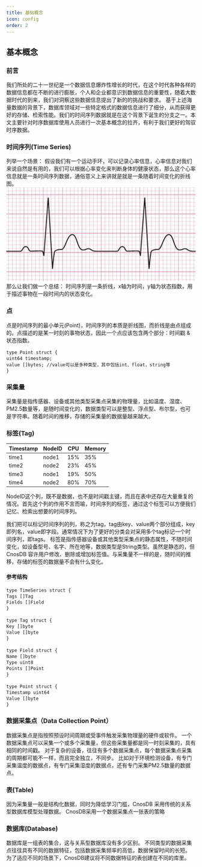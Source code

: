 ```yaml
---
title: 基础概念
icon: config
order: 2
---
```


## 基本概念
### 前言
我们所处的二十一世纪是一个数据信息爆炸性增长的时代，在这个时代各种各样的数据信息都在不断的进行膨胀，个人和企业都意识到数据信息的重要性，随着大数据时代的到来，我们对洞察这些数据信息提出了新的的挑战和要求。
基于上述海量数据的背景下，数据库领域对一些特定格式的数据信息进行了细分，从而获得更好的存储、检索性能。我们的时间序列数据就是在这个背景下诞生的分支之一。本文主要针对时序数据库使用人员进行一次基本概念的拉齐，有利于我们更好的驾驭时序数据。

### 时间序列(Time Series)
列举一个场景：
假设我们有一个运动手环，可以记录心率信息，心率信息对我们来说自然是有用的，我们可以根据心率变化来判断身体的健康状态，那么这个心率信息就是一条时间序列数据，通俗意义上来讲就是就是一条随着时间变化的折线图。
![Time Series](../guide/source/_static/img/heartbeat.png)
那么让我们做一个总结：
时间序列是一条折线，x轴为时间，y轴为状态指数，用于描述事物在一段时间内的状态变化。

### 点
点是时间序列的最小单元(Point)，时间序列的本质是折线图，而折线是由点组成的。点描述的是某一时刻的事物状态，因此一个点应该包含两个部分：时间戳 & 状态指数。
```
type Point struct {
uint64 timestamp;
value []bytes; //value可以是多种类型，其中包括int、float，string等
}
```


### 采集量

采集量是指传感器、设备或其他类型采集点采集的物理量，比如温度、湿度、PM2.5数量等，是随时间变化的，数据类型可以是整型、浮点型、布尔型，也可是字符串。随着时间的推移，存储的采集量的数据量越来越大。

### 标签(Tag)


| Timestamp   |   NodeID    |   CPU      | Memory    |   
| ----------- | ----------- | -----------|-----------|
| time1      | node1     |     15%    | 35%       |
| time2      | node2     |     23%    | 45%       |
| time3      | node1     |     19%    | 50%       |
| time4      | node2     |     80%    | 70%       |

NodeID这个列，既不是数据，也不是时间戳主键，而且在表中还存在大量重复的情况。首先这个列的作用不言而喻，时间序列的标签，通过这个标签可以方便我们记忆、检索出想要的时间序列。

我们把可以标记时间序列的列，称之为tag，tag由key、value两个部分组成，key即列名，value即字段。通常情况下为了更好的分类会对采用多个tag标记一个时间序列，即tags。
标签是指传感器设备或其他类型采集点的静态属性，不随时间变化，如设备型号、名字、所在地等，数据类型是String类型。虽然是静态的，但
CnosDB 容许用户修改、删除或增加标签值。与采集量不一样的是，随时间的推移，存储的标签的数据量不会有什么变化。

#### 参考结构

```
type TimeSeries struct {
Tags []Tag
Fields []Field
}

type Tag struct {
Key []byte
Value []byte
}

type Field struct {
Name []byte
Type uint8
Points []Point
}

type Point struct {
Timestamp uint64
Value []byte
}

```
### 数据采集点（Data Collection Point）

数据采集点是指按照预设时间周期或受事件触发采集物理量的硬件或软件。
一个数据采集点可以采集一个或多个采集量，但这些采集量都是同一时刻采集的，具有相同的时间戳。
对于复杂的设备，往往有多个数据采集点，每个数据采集点采集的周期都可能不一样，而且完全独立，不同步。
比如对于环境检测设备，有专门采集温度的数据点，有专门采集湿度的数据点，还有专门采集PM2.5数量的数据点。

### 表(Table)

因为采集量一般是结构化数据，同时为降低学习门槛，CnosDB 采用传统的关系型数据库模型处理数据。
CnosDB采用一个数据采集点一张表的策略

### 数据库(Database)

数据库是一组表的集合，这与关系型数据库没有多少区别。
不同类型的数据采集点往往具有不同的数据特征，包括数据采集频率的高低，数据保留时间的长短。
为了适应不同的场景下，CnosDB建议将不同数据特征的表创建在不同的库里。
